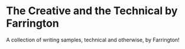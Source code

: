 # The Creative and the Technical by Farrington
A collection of writing samples, technical and otherwise, by Farrington!
